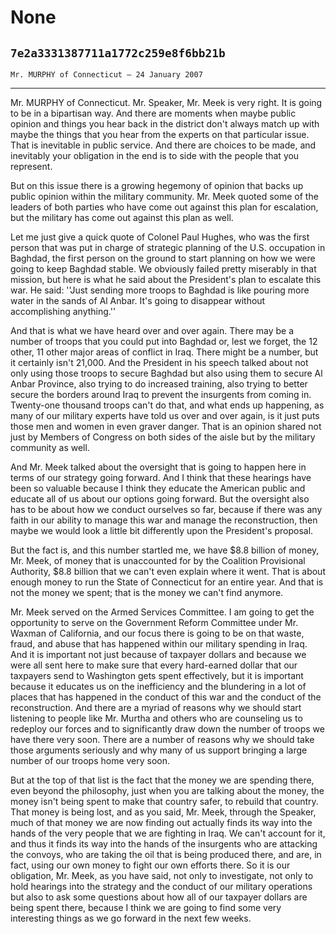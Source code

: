# None
## `7e2a3331387711a1772c259e8f6bb21b`
`Mr. MURPHY of Connecticut — 24 January 2007`

---


Mr. MURPHY of Connecticut. Mr. Speaker, Mr. Meek is very right. It is 
going to be in a bipartisan way. And there are moments when maybe 
public opinion and things you hear back in the district don't always 
match up with maybe the things that you hear from the experts on that 
particular issue. That is inevitable in public service. And there are 
choices to be made, and inevitably your obligation in the end is to 
side with the people that you represent.

But on this issue there is a growing hegemony of opinion that backs 
up public opinion within the military community. Mr. Meek quoted some 
of the leaders of both parties who have come out against this plan for 
escalation, but the military has come out against this plan as well.

Let me just give a quick quote of Colonel Paul Hughes, who was the 
first person that was put in charge of strategic planning of the U.S. 
occupation in Baghdad, the first person on the ground to start planning 
on how we were going to keep Baghdad stable. We obviously failed pretty 
miserably in that mission, but here is what he said about the 
President's plan to escalate this war. He said: ''Just sending more 
troops to Baghdad is like pouring more water in the sands of Al Anbar. 
It's going to disappear without accomplishing anything.''

And that is what we have heard over and over again. There may be a 
number of troops that you could put into Baghdad or, lest we forget, 
the 12 other, 11 other major areas of conflict in Iraq. There might be 
a number, but it certainly isn't 21,000. And the President in his 
speech talked about not only using those troops to secure Baghdad but 
also using them to secure Al Anbar Province, also trying to do 
increased training, also trying to better secure the borders around 
Iraq to prevent the insurgents from coming in. Twenty-one thousand 
troops can't do that, and what ends up happening, as many of our 
military experts have told us over and over again, is it just puts 
those men and women in even graver danger. That is an opinion shared 
not just by Members of Congress on both sides of the aisle but by the 
military community as well.

And Mr. Meek talked about the oversight that is going to happen here 
in terms of our strategy going forward. And I think that these hearings 
have been so valuable because I think they educate the American public 
and educate all of us about our options going forward. But the 
oversight also has to be about how we conduct ourselves so far, because 
if there was any faith in our ability to manage this war and manage the 
reconstruction, then maybe we would look a little bit differently upon 
the President's proposal.

But the fact is, and this number startled me, we have $8.8 billion of 
money, Mr. Meek, of money that is unaccounted for by the Coalition 
Provisional Authority, $8.8 billion that we can't even explain where it 
went. That is about enough money to run the State of Connecticut for an 
entire year. And that is not the money we spent; that is the money we 
can't find anymore.

Mr. Meek served on the Armed Services Committee. I am going to get 
the opportunity to serve on the Government Reform Committee under Mr. 
Waxman of California, and our focus there is going to be on that waste, 
fraud, and abuse that has happened within our military spending in 
Iraq. And it is important not just because of taxpayer dollars and 
because we were all sent here to make sure that every hard-earned 
dollar that our taxpayers send to Washington gets spent effectively, 
but it is important because it educates us on the inefficiency and the 
blundering in a lot of places that has happened in the conduct of this 
war and the conduct of the reconstruction. And there are a myriad of 
reasons why we should start listening to people like Mr. Murtha and 
others who are counseling us to redeploy our forces and to 
significantly draw down the number of troops we have there very soon. 
There are a number of reasons why we should take those arguments 
seriously and why many of us support bringing a large number of our 
troops home very soon.

But at the top of that list is the fact that the money we are 
spending there, even beyond the philosophy, just when you are talking 
about the money, the money isn't being spent to make that country 
safer, to rebuild that country. That money is being lost, and as you 
said, Mr. Meek, through the Speaker, much of that money we are now 
finding out actually finds its way into the hands of the very people 
that we are fighting in Iraq. We can't account for it, and thus it 
finds its way into the hands of the insurgents who are attacking the 
convoys, who are taking the oil that is being produced there, and are, 
in fact, using our own money to fight our own efforts there. So it is 
our obligation, Mr. Meek, as you have said, not only to investigate, 
not only to hold hearings into the strategy and the conduct of our 
military operations but also to ask some questions about how all of our 
taxpayer dollars are being spent there, because I think we are going to 
find some very interesting things as we go forward in the next few 
weeks.